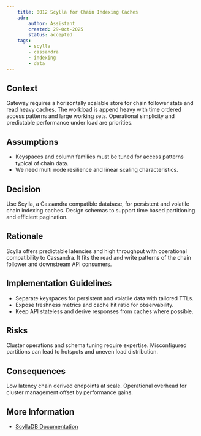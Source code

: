 ```yaml
---
    title: 0012 Scylla for Chain Indexing Caches
    adr:
        author: Assistant
        created: 29-Oct-2025
        status: accepted
    tags:
        - scylla
        - cassandra
        - indexing
        - data
---
```


## Context

Gateway requires a horizontally scalable store for chain follower state and read heavy caches.
The workload is append heavy with time ordered access patterns and large working sets.
Operational simplicity and predictable performance under load are priorities.

## Assumptions

* Keyspaces and column families must be tuned for access patterns typical of chain data.
* We need multi node resilience and linear scaling characteristics.

## Decision

Use Scylla, a Cassandra compatible database, for persistent and volatile chain indexing caches.
Design schemas to support time based partitioning and efficient pagination.

## Rationale

Scylla offers predictable latencies and high throughput with operational compatibility to Cassandra.
It fits the read and write patterns of the chain follower and downstream API consumers.

## Implementation Guidelines

* Separate keyspaces for persistent and volatile data with tailored TTLs.
* Expose freshness metrics and cache hit ratio for observability.
* Keep API stateless and derive responses from caches where possible.

## Risks

Cluster operations and schema tuning require expertise.
Misconfigured partitions can lead to hotspots and uneven load distribution.

## Consequences

Low latency chain derived endpoints at scale.
Operational overhead for cluster management offset by performance gains.

## More Information

* [ScyllaDB Documentation](https://docs.scylladb.com/)
